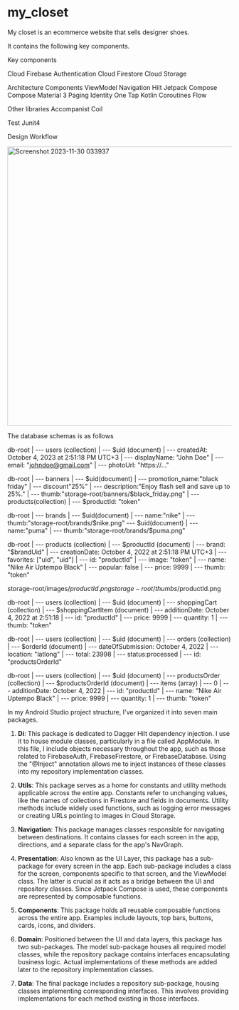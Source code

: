 # my_closet
My closet is an ecommerce website that sells designer shoes.

It contains the following key components.

Key components

Cloud
Firebase Authentication
Cloud Firestore
Cloud Storage


Architecture Components
ViewModel
Navigation
Hilt
Jetpack Compose
Compose Material 3
Paging
Identity One Tap
Kotlin Coroutines
Flow

Other libraries
Accompanist
Coil

Test
Junit4



Design Workflow

<img width="626" alt="Screenshot 2023-11-30 033937" src="https://github.com/captainxavier/my_closet/assets/30109625/416dade1-c4ec-4fc6-90b9-7a0844f19b10">


The database schemas is as follows

db-root 
    |
        --- users (collection)
            |
            --- $uid (document)
                |
                --- createdAt: October 4, 2023 at 2:51:18 PM UTC+3
                |
                --- displayName: "John Doe"
                |
                --- email: "johndoe@gmail.com"
                |
                --- photoUrl: "https://..."

db-root
    |
    --- banners
        |
        --- $uid(document)
            |   
            --- promotion_name:"black friday"
            |
            --- discount"25%"
            |
            --- description:"Enjoy flash sell and save up to 25%."
            |
            --- thumb:"storage-root/banners/$black_friday.png"
            |
            --- products(collection)
                |
                --- $productId: "token"

db-root
    |
    --- brands
        |
        --- $uid(document)
            |
            --- name:"nike"
            |
            --- thumb:"storage-root/brands/$nike.png"
        --- $uid(document)
            |
            --- name:"puma"
            |
            --- thumb:"storage-root/brands/$puma.png"


db-root
    |
    --- products (collection)
        |
        --- $productId (document)
            |
            --- brand: "$brandUid"
            |
            --- creationDate: October 4, 2022 at 2:51:18 PM UTC+3
            |
            --- favorites: ["uid", "uid"]
            |
            --- id: "productId"
            |
            --- image: "token"
            |
            --- name: "Nike Air Uptempo Black"
            |
            --- popular: false
            |
            --- price: 9999
            |
            --- thumb: "token"


storage-root/images/$productId.png
storage-root/thumbs/$productId.png


db-root
    |
    --- users (collection)
        |
        --- $uid (document)
            |
            --- shoppingCart (collection)
                |
                --- $shoppingCartItem (document)
                |
                --- additionDate: October 4, 2022 at 2:51:18
                |
                --- id: "productId"
                |
                --- price: 9999
                |
                --- quantity: 1
                |
                --- thumb: "token"

db-root
    |
    --- users (collection)
        |
        --- $uid (document)
            |
            --- orders (collection)
                |
                --- $orderId (document)
                |
                --- dateOfSubmission: October 4, 2022
                |
                --- location: "latlong"
                |
                --- total: 23998
                |
                --- status:processed
                |
                --- id: "productsOrderId"

db-root
    |
    --- users (collection)
        |
        --- $uid (document)
            |
            --- productsOrder (collection)
                |
                --- $productsOrderId (document)
                    |
                    --- items (array)
                        |
                        --- 0
                            |
                            --- additionDate: October 4, 2022
                            |
                            --- id: "productId"
                            |
                            --- name: "Nike Air Uptempo Black"
                            |
                            --- price: 9999
                            |
                            --- quantity: 1
                            |
                            --- thumb: "token"



In my Android Studio project structure, I've organized it into seven main packages.

1. **Di**: This package is dedicated to Dagger Hilt dependency injection. I use it to house module classes, particularly in a file called AppModule. In this file, I include objects necessary throughout the app, such as those related to FirebaseAuth, FirebaseFirestore, or FirebaseDatabase. Using the "@Inject" annotation allows me to inject instances of these classes into my repository implementation classes.

2. **Utils**: This package serves as a home for constants and utility methods applicable across the entire app. Constants refer to unchanging values, like the names of collections in Firestore and fields in documents. Utility methods include widely used functions, such as logging error messages or creating URLs pointing to images in Cloud Storage.

3. **Navigation**: This package manages classes responsible for navigating between destinations. It contains classes for each screen in the app, directions, and a separate class for the app's NavGraph.

4. **Presentation**: Also known as the UI Layer, this package has a sub-package for every screen in the app. Each sub-package includes a class for the screen, components specific to that screen, and the ViewModel class. The latter is crucial as it acts as a bridge between the UI and repository classes. Since Jetpack Compose is used, these components are represented by composable functions.

5. **Components**: This package holds all reusable composable functions across the entire app. Examples include layouts, top bars, buttons, cards, icons, and dividers.

6. **Domain**: Positioned between the UI and data layers, this package has two sub-packages. The model sub-package houses all required model classes, while the repository package contains interfaces encapsulating business logic. Actual implementations of these methods are added later to the repository implementation classes.

7. **Data**: The final package includes a repository sub-package, housing classes implementing corresponding interfaces. This involves providing implementations for each method existing in those interfaces.



